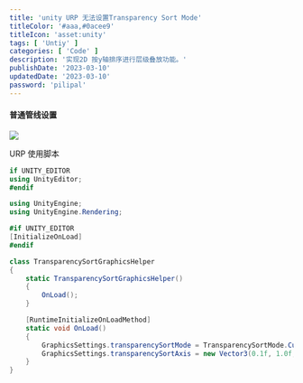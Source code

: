 ```yaml
---
title: 'unity URP 无法设置Transparency Sort Mode'
titleColor: '#aaa,#0acee9'
titleIcon: 'asset:unity'
tags: [ 'Untiy' ]
categories: [ 'Code' ]
description: '实现2D 按y轴排序进行层级叠放功能。'
publishDate: '2023-03-10'
updatedDate: '2023-03-10'
password: 'pilipal'
---
```


#### 普通管线设置
![](https://cdn.jiangwei.zone/blog/20250424113921915.png)

URP 使用脚本
```csharp
if UNITY_EDITOR
using UnityEditor;
#endif

using UnityEngine;
using UnityEngine.Rendering;

#if UNITY_EDITOR
[InitializeOnLoad]
#endif

class TransparencySortGraphicsHelper
{
    static TransparencySortGraphicsHelper()
    {
        OnLoad();
    }

    [RuntimeInitializeOnLoadMethod]
    static void OnLoad()
    {
        GraphicsSettings.transparencySortMode = TransparencySortMode.CustomAxis;
        GraphicsSettings.transparencySortAxis = new Vector3(0.1f, 1.0f, 0.0f);
    }
}
```